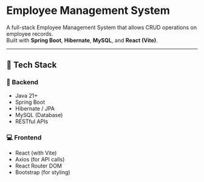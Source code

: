 # Employee Management System

A full-stack Employee Management System that allows CRUD operations on employee records.  
Built with **Spring Boot**, **Hibernate**, **MySQL**, and **React (Vite)**.

---

## 🔧 Tech Stack

### 🚀 Backend
- Java 21+
- Spring Boot
- Hibernate / JPA
- MySQL (Database)
- RESTful APIs

### 💻 Frontend
- React (with Vite)
- Axios (for API calls)
- React Router DOM
- Bootstrap (for styling)


